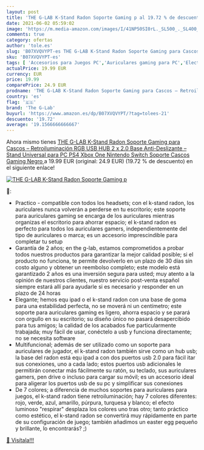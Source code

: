 ```yaml
---
layout: post
title: 'THE G-LAB K-Stand Radon Soporte Gaming p al 19.72 % de descuento'
date: 2021-06-02 05:59:02
image: 'https://m.media-amazon.com/images/I/41NP50SI0rL._SL500_._SL400_.jpg'
comments: true
category: ofertas
author: 'tole.es'
slug: 'B07XVQVYPT-es THE G-LAB K-Stand Radon Soporte Gaming para Cascos –...'
sku: 'B07XVQVYPT-es'
tags: [ 'Accesorios para Juegos PC','Auriculares gaming para PC','Electrónica','Informática','Juegos y Accesorios para PC','Videojuegos','nintendo','ps4','the g-lab','xbox', ]
actualPrice: 19.99 EUR
currency: EUR
price: 19.99
comparePrice: 24.9 EUR
prodname: 'THE G-LAB K-Stand Radon Soporte Gaming para Cascos – Retroiluminación RGB  USB HUB 2 x 2.0  Base Anti-Deslizante – Stand Universal para PC PS4 Xbox One Nintendo Switch Soporte Cascos Gaming  Negro '
country: 'es'
flag: '🇪🇸'
brand: 'The G-Lab'
buyurl: 'https://www.amazon.es/dp/B07XVQVYPT/?tag=tolees-21'
descuento: '19.72'
average: '19.1566666666667'
---
```


Ahora mismo tienes [THE G-LAB K-Stand Radon Soporte Gaming para Cascos – Retroiluminación RGB  USB HUB 2 x 2.0  Base Anti-Deslizante – Stand Universal para PC PS4 Xbox One Nintendo Switch Soporte Cascos Gaming  Negro ](https://www.amazon.es/dp/B07XVQVYPT/?tag=tolees-21) a 19.99 EUR (original: 24.9 EUR) (19.72 %  de descuento) en el siguiente enlace!

[![THE G-LAB K-Stand Radon Soporte Gaming p](https://m.media-amazon.com/images/I/41NP50SI0rL._SL500_._SL400_.jpg)](https://www.amazon.es/dp/B07XVQVYPT/?tag=tolees-21)

🔎:

- Practico - compatible con todos los headsets; con el k-stand radon, los auriculares nunca volverán a perderse en tu escritorio; este soporte para auriculares gaming se encarga de los auriculares mientras organizas el escritorio para ahorrar espacio; el k-stand radon es perfecto para todos los auriculares gamers, independientemente del tipo de auriculares o marca; es un accesorio imprescindible para completar tu setup
- Garantía de 2 años; en the g-lab, estamos comprometidos a probar todos nuestros productos para garantizar la mejor calidad posible; si el producto no funciona, te permite devolverlo en un plazo de 30 días sin costo alguno y obtener un reembolso completo; este modelo está garantizado 2 años es una inversión segura para usted; muy atento a la opinión de nuestros clientes, nuestro servicio post-venta español siempre estará allí para ayudarle si es necesario y responder en un plazo de 24 horas
- Elegante; hemos equ ipad o el k-stand radon con una base de goma para una estabilidad perfecta, no se moverá ni un centímetro; este soporte para auriculares gaming es ligero, ahorra espacio y se parará con orgullo en su escritorio; su diseño único no pasará desapercibido para tus amigos; la calidad de los acabados fue particularmente trabajada; muy fácil de usar, conéctelo a usb y funciona directamente; no se necesita software
- Multifuncional; además de ser utilizado como un soporte para auriculares de jugador, el k-stand radon también sirve como un hub usb; la base del radon está equ ipad a con dos puertos usb 2.0 para fácil itar sus conexiones, uno a cada lado; estos puertos usb adicionales le permitirán conectar más fácilmente su ratón, su teclado, sus auriculares gamers, pen drive o incluso para cargar su móvil; es un accesorio ideal para aligerar los puertos usb de su pc y simplificar sus conexiones
- De 7 colores; a diferencia de muchos soportes para auriculares para juegos, el k-stand radon tiene retroiluminación; hay 7 colores diferentes: rojo, verde, azul, amarillo, púrpura, turquesa y blanco; el efecto luminoso "respirar" desplaza los colores uno tras otro; tanto práctico como estético, el k-stand radon se convertirá muy rápidamente en parte de su configuración de juego; también añadimos un easter egg pequeño y brillante, lo encontrarás? ;)

[🛒 Visítala!!!](https://www.amazon.es/dp/B07XVQVYPT/?tag=tolees-21)
